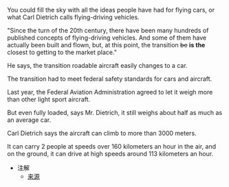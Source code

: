 You could fill the sky with all the ideas people have had for flying cars, or what Carl Dietrich calls flying-driving vehicles.

"Since the turn of the 20th century, there have been many hundreds of published concepts of flying-driving vehicles. And some of them have actually been built and flown, but, at this point, the transition ~~be~~ **is the** closest to getting to the market place."

He says, the transition roadable aircraft easily changes to a car.

The transition had to meet federal safety standards for cars and aircraft.

Last year, the Federal Aviation Administration agreed to let it weigh more than other light sport aircraft.

But even fully loaded, says Mr. Dietrich, it still weighs about half as much as an average car.

Carl Dietrich says the aircraft can climb to more than 3000 meters.

It can carry 2 people at speeds over 160 kilometers an hour in the air, and on the ground, it can drive at high speeds around 113 kilometers an hour.

- 注解
  - [来源](https://learningenglish.voanews.com/a/flying-car-moves-closer-to-reality-125291703/116850.html)
